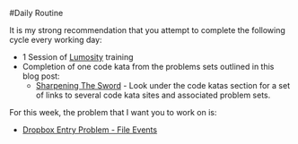 #Daily Routine

It is my strong recommendation that you attempt to complete the following cycle every working day:


* 1 Session of [Lumosity](http://www.lumosity.com/) training
* Completion of one code kata from the problems sets outlined in this blog post:
  * [Sharpening The Sword](http://blog.developwithpassion.com/2011/09/sharpening-the-sword) - Look under the code katas section for a set of links to several code kata sites and associated problem sets.


For this week, the problem that I want you to work on is:

* [Dropbox Entry Problem - File Events](http://www.dropbox.com/jobs/challenges#file-events)
